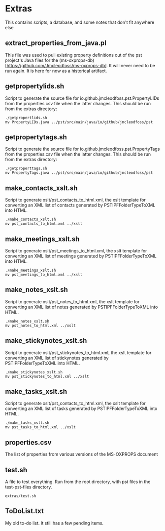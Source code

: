 # Extras
This contains scripts, a database, and some notes that don't fit anywhere else

## extract_properties_from_java.pl
This file was used to pull existing property definitions out of the pst project's Java files for the (ms-oxprops-db)[https://github.com/Jmcleodfoss/ms-oxprops-db].
It will never need to be run again. It is here for now as a historical artifact.

## getpropertylids.sh
Script to generate the source file for io.github.jmcleodfoss.pst.PropertyLIDs from the properties.csv file when the latter changes. This should be run from the extras directory:
```
./getpropertlids.sh
mv PropertyLIDs.java ../pst/src/main/java/io/github/jmcleodfoss/pst
```

## getpropertytags.sh
Script to generate the source file for io.github.jmcleodfoss.pst.PropertyTags from the properties.csv file when the latter changes. This should be run from the extras directory:
```
./getproperttags.sh
mv PropertyTags.java ../pst/src/main/java/io/github/jmcleodfoss/pst
```

## make_contacts_xslt.sh
Script to generate xslt/pst_contacts_to_html.xml, the xslt template for converting an XML list of contacts generated by PSTIPFFolderTypeToXML into HTML.
```
./make_contacts_xslt.sh
mv pst_contacts_to_html.xml ../xslt
```

## make_meetings_xslt.sh
Script to generate xslt/pst_meetings_to_html.xml, the xslt template for converting an XML list of meetings generated by PSTIPFFolderTypeToXML into HTML.
```
./make_meetings_xslt.sh
mv pst_meetings_to_html.xml ../xslt
```

## make_notes_xslt.sh
Script to generate xslt/pst_notes_to_html.xml, the xslt template for converting an XML list of notes generated by PSTIPFFolderTypeToXML into HTML.
```
./make_notes_xslt.sh
mv pst_notes_to_html.xml ../xslt
```

## make_stickynotes_xslt.sh
Script to generate xslt/pst_stickynotes_to_html.xml, the xslt template for converting an XML list of stickynotes generated by PSTIPFFolderTypeToXML into HTML.
```
./make_stickynotes_xslt.sh
mv pst_stickynotes_to_html.xml ../xslt
```

## make_tasks_xslt.sh
Script to generate xslt/pst_contacts_to_html.xml, the xslt template for converting an XML list of tasks generated by PSTIPFFolderTypeToXML into HTML.
```
./make_tasks_xslt.sh
mv pst_tasks_to_html.xml ../xslt
```

## properties.csv
The list of properties from various versions of the MS-OXPROPS document
## test.sh
A file to test everything. Run from the root directory, with pst files in the test-pst-files directory.
```
extras/test.sh
```

## ToDoList.txt
My old to-do list. It still has a few pending items.
